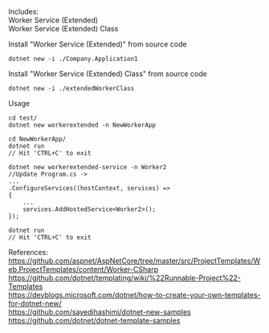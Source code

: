 
Includes:  
Worker Service (Extended)  
Worker Service (Extended) Class  

Install "Worker Service (Extended)" from source code
```
dotnet new -i ./Company.Application1
```

Install "Worker Service (Extended) Class" from source code
```
dotnet new -i ./extendedWorkerClass
```

Usage  
```
cd test/
dotnet new workerextended -n NewWorkerApp

cd NewWorkerApp/
dotnet run
// Hit 'CTRL+C' to exit

dotnet new workerextended-service -n Worker2
//Update Program.cs ->
...
.ConfigureServices((hostContext, services) =>
{
    ...
    services.AddHostedService<Worker2>();
});

dotnet run
// Hit 'CTRL+C' to exit
```

References:  
https://github.com/aspnet/AspNetCore/tree/master/src/ProjectTemplates/Web.ProjectTemplates/content/Worker-CSharp  
https://github.com/dotnet/templating/wiki/%22Runnable-Project%22-Templates  
https://devblogs.microsoft.com/dotnet/how-to-create-your-own-templates-for-dotnet-new/   
https://github.com/sayedihashimi/dotnet-new-samples  
https://github.com/dotnet/dotnet-template-samples  
